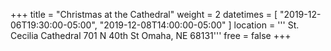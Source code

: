 +++
title = "Christmas at the Cathedral"
weight = 2
datetimes = [ "2019-12-06T19:30:00-05:00", "2019-12-08T14:00:00-05:00" ]
location = '''
St. Cecilia Cathedral
701 N 40th St
Omaha, NE 68131'''
free = false
+++
